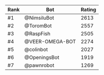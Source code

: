 Rank|Bot|Rating
---|---|---
#1|@NimsiluBot|2613
#2|@ToromBot|2557
#3|@RaspFish|2505
#4|@VEER-OMEGA-BOT|2274
#5|@colinbot|2027
#6|@OpeningsBot|1919
#7|@pawnrobot|1269
